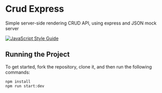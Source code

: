 # Crud Express

Simple server-side rendering CRUD API, using express and JSON mock server

[![JavaScript Style Guide](https://cdn.rawgit.com/standard/standard/master/badge.svg)](https://github.com/standard/standard)

## Running the Project

To get started, fork the repository, clone it, and then run the following commands:

    npm install
    npm run start:dev
